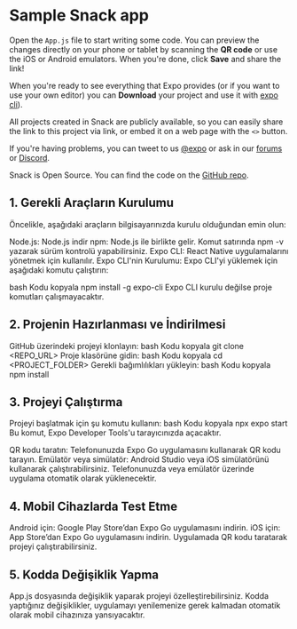 # Sample Snack app

Open the `App.js` file to start writing some code. You can preview the changes directly on your phone or tablet by scanning the **QR code** or use the iOS or Android emulators. When you're done, click **Save** and share the link!

When you're ready to see everything that Expo provides (or if you want to use your own editor) you can **Download** your project and use it with [expo cli](https://docs.expo.dev/get-started/installation/#expo-cli)).

All projects created in Snack are publicly available, so you can easily share the link to this project via link, or embed it on a web page with the `<>` button.

If you're having problems, you can tweet to us [@expo](https://twitter.com/expo) or ask in our [forums](https://forums.expo.dev/c/expo-dev-tools/61) or [Discord](https://chat.expo.dev/).

Snack is Open Source. You can find the code on the [GitHub repo](https://github.com/expo/snack).


## 1. Gerekli Araçların Kurulumu
Öncelikle, aşağıdaki araçların bilgisayarınızda kurulu olduğundan emin olun:

Node.js: Node.js indir
npm: Node.js ile birlikte gelir. Komut satırında npm -v yazarak sürüm kontrolü yapabilirsiniz.
Expo CLI: React Native uygulamalarını yönetmek için kullanılır.
Expo CLI'nin Kurulumu:
Expo CLI'yi yüklemek için aşağıdaki komutu çalıştırın:

bash
Kodu kopyala
npm install -g expo-cli
Expo CLI kurulu değilse proje komutları çalışmayacaktır.

## 2. Projenin Hazırlanması ve İndirilmesi
GitHub üzerindeki projeyi klonlayın:
bash
Kodu kopyala
git clone <REPO_URL>
Proje klasörüne gidin:
bash
Kodu kopyala
cd <PROJECT_FOLDER>
Gerekli bağımlılıkları yükleyin:
bash
Kodu kopyala
npm install
## 3. Projeyi Çalıştırma
Projeyi başlatmak için şu komutu kullanın:
bash
Kodu kopyala
npx expo start
Bu komut, Expo Developer Tools'u tarayıcınızda açacaktır.

QR kodu taratın: Telefonunuzda Expo Go uygulamasını kullanarak QR kodu tarayın.
Emülatör veya simülatör: Android Studio veya iOS simülatörünü kullanarak çalıştırabilirsiniz.
Telefonunuzda veya emülatör üzerinde uygulama otomatik olarak yüklenecektir.

## 4. Mobil Cihazlarda Test Etme
Android için: Google Play Store’dan Expo Go uygulamasını indirin.
iOS için: App Store’dan Expo Go uygulamasını indirin.
Uygulamada QR kodu taratarak projeyi çalıştırabilirsiniz.
## 5. Kodda Değişiklik Yapma
App.js dosyasında değişiklik yaparak projeyi özelleştirebilirsiniz. Kodda yaptığınız değişiklikler, uygulamayı yenilemenize gerek kalmadan otomatik olarak mobil cihazınıza yansıyacaktır.